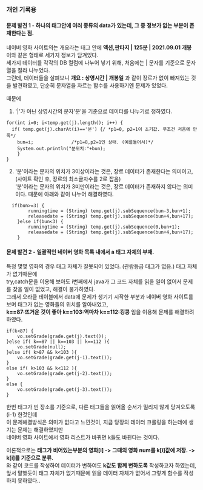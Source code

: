 ### 개인 기록용

#### 문제 발견 1 - 하나의 태그안에 여러 종류의 data가 있는데, 그 중 정보가 없는 부분이 존재한다는 점.

네이버 영화 사이트의는 개요라는 태그 안에 __액션,판타지 | 125분 | 2021.09.01 개봉__ 이와 같은 형태로 세가지 정보가 담겨있다. <br>
세가지 데이터를 각각의 DB 컬럼에 나누어 넣기 위해, 처음에는 | 문자를 기준으로 문자열을 잘라 나누었다. <br>
그런데, 데이터들을 살펴보니 __개요 : 상영시간 | 개봉일__ 과 같이 장르가 없이 빠져있는 것을 발견하였고, 단순히 문자열을 자르는 함수를 사용하기엔 문제가 있었다. <br>


때문에<br>
1. '|'가 아닌 상영시간의 문자'분'을 기준으로 데이터를 나누기로 정하였다.
```
for(int i=0; i<temp.get(j).length(); i++) {
  if( temp.get(j).charAt(i)=='분') {/ *p1=0, p2=1이 초기값. 무조건 처음에 만족*/
    bun=i;			    /*p1=8,p2=1인 상태. (예를들어서)*/
    System.out.println("분위치:"+bun);
	}
}
```
2. '분'이라는 문자의 위치가 3이상이라는 것은, 장르 데이터가 존재한다는 의미이고, (사이트 확인 후, 장르의 최소글자수를 2로 잡음)<br>
   '분'이라는 문자의 위치가 3미만이라는 것은, 장르 데이터가 존재하지 않다는 의미이다. 때문에 아래와 같이 나누어 해결하였다.
```
  if(bun>=3) { 
		runningtime = (String) temp.get(j).subSequence(bun-3,bun+1);
		releasedate = (String) temp.get(j).subSequence(bun+4,bun+17);
	}else if(bun<3) {
		runningtime = (String) temp.get(j).subSequence(0,bun+1);
		releasedate = (String) temp.get(j).subSequence(bun+4,bun+17);
	}
```
#### 문제 발견 2 - 일괄적인 네이버 영화 목록 내에서 a 태그 자체의 부재.

특정 몇몇 영화의 경우 태그 자체가 잘못되어 있었다. (관람등급 태그가 없음.) 태그 자체가 없기때문에<br>
try,catch문을 이용해 보아도 i번째에서 java가 그 코드 자체를 읽을 일이 없어서 문제를 찾을 일이 없었고, 해결이 불가하였다.<br>
그래서 오라클 테이블에서 data에 문제가 생기기 시작한 부분과 네이버 영화 사이트를 보며 태그가 없는 영화들의 위치를 알아내었고,<br>
__k==87:뜨거운 것이 좋아 k==103:역마차 k==112:킹콩__ 임을 이용해 문제를 해결하려하였다.<br>
```							
if(k<87) {
	vo.setGrade(grade.get(j).text());
}else if( k==87 || k==103 || k==112 ){
	vo.setGrade(null);
}else if( k>87 && k<103 ){
	vo.setGrade(grade.get(j-1).text());
}
else if( k>103 && k<112 ){
	vo.setGrade(grade.get(j-2).text());
}
else {			
	vo.setGrade(grade.get(j-3).text());	
}	
```
한번 태그가 빈 장소를 기준으로, 다른 태그들을 읽어올 순서가 밀리지 않게 당겨오도록(i-1) 한것인데<br>
이 문제해결방식은 의미가 없다고 느낀것이, 지금 당장의 데이터 크롤링을 하는데에 생기는 문제는 해결하였지만<br>
네이버 영화 사이트에서 영화 리스트가 바뀌면 k들도 바뀐다는 것이다.<br>

이론적으로는 __태그가 비어있는부분의 영화[i] -> 그때의 영화 num를 k[i]값에 저장. -> k[i]를 기준으로 분류.__ <br>
와 같이 코드를 작성하여 데이터가 변하여도 __k값도 함께 변하도록__ 작성하고자 하였는데,<br>
앞서 말했듯이 태그 자체가 없기때문에 읽을 데이터 자체가 없어서 그렇게 함수를 작성하지 못하였다..<br>
